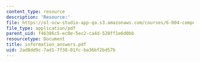 ```yaml
---
content_type: resource
description: 'Resource:'
file: https://ol-ocw-studio-app-qa.s3.amazonaws.com/courses/6-004-computation-structures-spring-2017/2ad8dd9c7ad17f3801fcba36bf2bd57b_information_answers.pdf
file_type: application/pdf
parent_uid: f46386c5-ec0e-5ec2-ca4d-528ff1e6d0bb
resourcetype: Document
title: information_answers.pdf
uid: 2ad8dd9c-7ad1-7f38-01fc-ba36bf2bd57b
---
```

